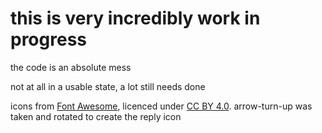 # this is very incredibly work in progress

the code is an absolute mess

not at all in a usable state, a lot still needs done

icons from [Font Awesome](https://github.com/FortAwesome/Font-Awesome/), licenced under [CC BY 4.0](<(https://creativecommons.org/licenses/by/4.0/)>). arrow-turn-up was taken and rotated to create the reply icon
